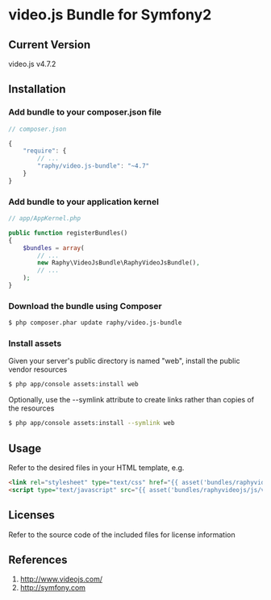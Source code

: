 # video.js Bundle for Symfony2

## Current Version

video.js v4.7.2

## Installation

### Add bundle to your composer.json file

``` js
// composer.json

{
    "require": {
        // ...
        "raphy/video.js-bundle": "~4.7"
    }
}
```

### Add bundle to your application kernel

``` php
// app/AppKernel.php

public function registerBundles()
{
    $bundles = array(
        // ...
        new Raphy\VideoJsBundle\RaphyVideoJsBundle(),
        // ...
    );
}
```

### Download the bundle using Composer

``` bash
$ php composer.phar update raphy/video.js-bundle
```

### Install assets

Given your server's public directory is named "web", install the public vendor resources

``` bash
$ php app/console assets:install web
```

Optionally, use the --symlink attribute to create links rather than copies of the resources

``` bash
$ php app/console assets:install --symlink web
```

## Usage

Refer to the desired files in your HTML template, e.g.

``` html
<link rel="stylesheet" type="text/css" href="{{ asset('bundles/raphyvideojs/css/video-js.min.css') }}" />
<script type="text/javascript" src="{{ asset('bundles/raphyvideojs/js/video.min.js') }}"></script>
```

## Licenses

Refer to the source code of the included files for license information

## References

1. http://www.videojs.com/
2. http://symfony.com
